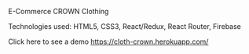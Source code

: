 E-Commerce CROWN Clothing 

Technologies used: HTML5, CSS3, React/Redux, React Router, Firebase

Click here to see a demo https://cloth-crown.herokuapp.com/
